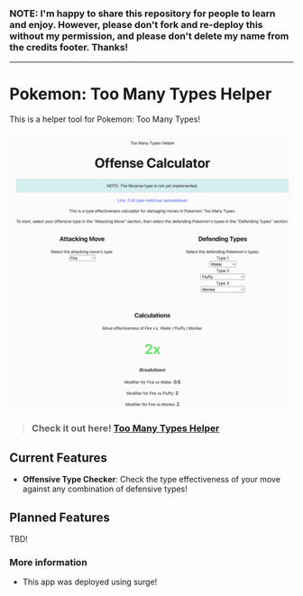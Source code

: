 ### **NOTE**: I'm happy to share this repository for people to learn and enjoy. However, please don't fork and re-deploy this without my permission, and please don't delete my name from the credits footer. Thanks!

---

# Pokemon: Too Many Types Helper

This is a helper tool for Pokemon: Too Many Types!

<a href="https://too-many-types-checker-v1-0-0.surge.sh/">
<img src="docs/v1.0.0_screenshot.png" width="1000" alt="Screenshot showing too many types checker">
</a>

> ### Check it out here! [Too Many Types Helper](https://too-many-types-checker-v1-0-0.surge.sh/)

## Current Features

-   **Offensive Type Checker**: Check the type effectiveness of your move against any combination of defensive types!

## Planned Features

TBD!

### More information

-   This app was deployed using surge!
